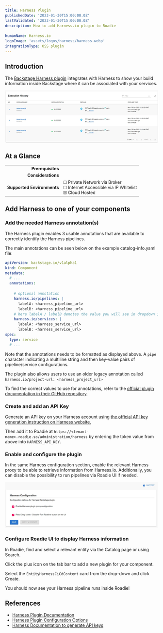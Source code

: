 ```yaml
---
title: Harness Plugin
publishedDate: '2023-01-30T15:00:00.0Z'
lastValidated: '2023-01-30T15:00:00.0Z'
description: How to add Harness.io plugin to Roadie

humanName: Harness.io
logoImage: 'assets/logos/harness/harness.webp'
integrationType: OSS plugin
---
```


## Introduction

The [Backstage Harness plugin](https://github.com/harness/backstage-plugins/tree/main/plugins/harness-ci-cd) integrates with Harness to show your build information inside Backstage where it can be associated with your services.

![harness-exec-history.webp](harness-exec-history.webp)

## At a Glance
| | |
|---: | --- |
| **Prerequisites** |  |
| **Considerations** |  |
| **Supported Environments** | ☐ Private Network via Broker <br /> ☐ Internet Accessible via IP Whitelist <br /> ☒ Cloud Hosted |

## Add Harness to one of your components

### Add the needed Harness annotation(s)

The Harness plugin enables 3 usable annotations that are available to correctly identify the Harness pipelines. 

The main annotations can be seen below on the example catalog-info.yaml file: 

```yaml
apiVersion: backstage.io/v1alpha1
kind: Component
metadata:
  # ...
  annotations:
    
    # optional annotation
    harness.io/pipelines: |
      labelA: <harness_pipeline_url>
      labelB: <harness_pipeline_url>
    # here labelA / labelB denotes the value you will see in dropdown in execution list. 
    harness.io/services: |
      labelA: <harness_service_url>
      labelB: <harness_service_url>
spec:
  type: service
  # ...
```
Note that the annotations needs to be formatted as displayed above. A `pipe` character indicating a multiline string and then key-value pairs of pipeline/service configurations. 


The plugin also allows users to use an older legacy annotation called `harness.io/project-url: <harness_project_url>` 


To find the correct values to use for annotations, refer to the [official plugin documentation in their GitHub repository](https://github.com/harness/backstage-plugins/blob/main/plugins/harness-ci-cd/PluginConfiguation.md).


### Create and add an API Key

Generate an API key on your Harness account using [the official API key generation instruction on Harness website.](https://developer.harness.io/docs/platform/role-based-access-control/add-and-manage-api-keys/)

Then add it to Roadie at `https://<tenant-name>.roadie.so/administration/harness` by entering the token value from above into `HARNESS_API_KEY`.

### Enable and configure the plugin

In the same Harness configuration section, enable the relevant Harness proxy to be able to retrieve information from Harness.io. Additionally, you can disable the possibility to run pipelines via Roadie UI if needed.

![harness-settings](harness-settings.webp)

### Configure Roadie UI to display Harness information

In Roadie, find and select a relevant entity via the Catalog page or using Search.

Click the plus icon on the tab bar to add a new plugin for your component.

Select the `EntityHarnessCiCdContent` card from the drop-down and click Create.

You should now see your Harness pipeline runs inside Roadie!


## References

- [Harness Plugin Documentation](https://github.com/harness/backstage-plugins/tree/main/plugins/harness-ci-cd)
- [Harness Plugin Configuration Options](https://github.com/harness/backstage-plugins/blob/main/plugins/harness-ci-cd/PluginConfiguation.md)
- [Harness Documentation to generate API keys](https://developer.harness.io/docs/platform/role-based-access-control/add-and-manage-api-keys/)

